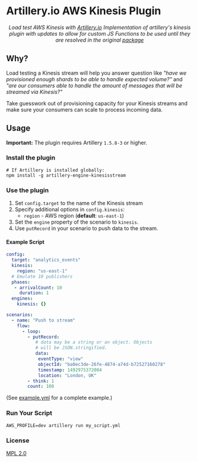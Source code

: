 # Artillery.io AWS Kinesis Plugin

<p align="center">
    <em>Load test AWS Kinesis with <a href="https://artillery.io">Artillery.io</a> Implementation of artillery's kinesis plugin with updates to allow for custom JS Functions to be used until they are resolved in the original <a href="https://github.com/artilleryio/artillery-engine-kinesis">package</a></em>
</p>

## Why?

Load testing a Kinesis stream will help you answer question like _"have we provisioned enough shards to be able to handle expected volume?"_ and _"are our consumers able to handle the amount of messages that will be streamed via Kinesis?"_

Take guesswork out of provisioning capacity for your Kinesis streams and make sure your consumers can scale to process incoming data.


## Usage

**Important:** The plugin requires Artillery `1.5.8-3` or higher.

### Install the plugin

```
# If Artillery is installed globally:
npm install -g artillery-engine-kinesisstream
```

### Use the plugin

1. Set `config.target` to the name of the Kinesis stream
2. Specify additional options in `config.kinesis`:
    - `region` - AWS region (**default**: `us-east-1`)
3. Set the `engine` property of the scenario to `kinesis`.
4. Use `putRecord` in your scenario to push data to the stream.

#### Example Script

```yaml
config:
  target: "analytics_events"
  kinesis:
    region: "us-east-1"
  # Emulate 10 publishers
  phases:
   - arrivalCount: 10
     duration: 1
  engines:
    kinesis: {}

scenarios:
  - name: "Push to stream"
    flow:
      - loop:
        - putRecord:
           # data may be a string or an object. Objects
           # will be JSON.stringified.
           data:
            eventType: "view"
            objectId: "ba0ec3de-26fe-4874-a74d-b72527160278"
            timestamp: 1492975372004
            location: "London, UK"
        - think: 1
        count: 100
```

(See [example.yml](example.yml) for a complete example.)

### Run Your Script

```
AWS_PROFILE=dev artillery run my_script.yml
```

### License

[MPL 2.0](https://www.mozilla.org/en-US/MPL/2.0/)
